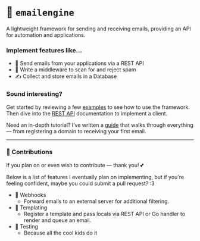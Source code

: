 # 📧 `emailengine`
A lightweight framework for sending and receiving emails, providing an API for 
automation and applications.

### Implement features like...
- 📨 Send emails from your applications via a REST API
- 🚫 Write a middleware to scan for and reject spam
- ✍ Collect and store emails in a Database

### Sound interesting?
Get started by reviewing a few [examples](examples) to see how to use the framework.  
Then dive into the [REST API](API.md) documentation to implement a client.

Need an in-depth tutorial? I’ve written a [guide](https://blog.panca.kz/setting-up-an-email-server)
that walks through everything — from registering a domain to receiving your first email.

---

### 💝 Contributions
If you plan on or even wish to contribute — thank you! 💕

Below is a list of features I eventually plan on implementing, but if you're 
feeling confident, maybe you could submit a pull request? :3

- 🔔 Webhooks
  - Forward emails to an external server for additional filtering.
- 📃 Templating
  - Register a template and pass locals via REST API or Go handler to render and queue an email.
- 🧪 Testing
  - Because all the cool kids do it
